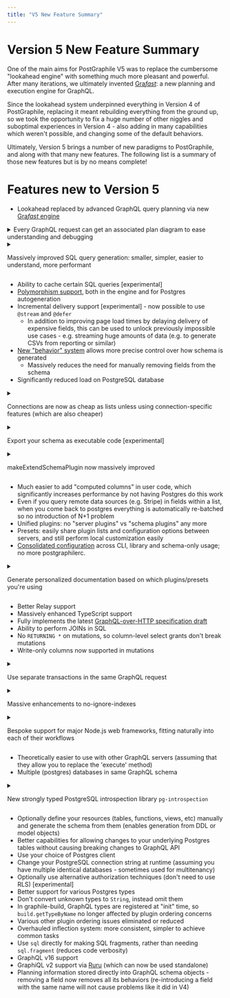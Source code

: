 ```yaml
---
title: "V5 New Feature Summary"
---
```


# Version 5 New Feature Summary

One of the main aims for PostGraphile V5 was to replace the cumbersome "lookahead engine"
with something much more pleasant and powerful. After many iterations, we ultimately invented
[Gra*fast*](https://grafast.org/): a new planning and execution engine for GraphQL.

Since the lookahead system underpinned everything in Version 4 of PostGraphile, replacing it
meant rebuilding everything from the ground up, so we took the opportunity to fix a huge number
of other niggles and suboptimal experiences in Version 4 - also adding in many capabilities which
weren't possible, and changing some of the default behaviors.

Ultimately, Version 5 brings a number of new paradigms to PostGraphile, and along with that many
new features. The following list is a summary of those new features but is by no means complete!

# Features new to Version 5

<div class='featureSummary'>

- Lookahead replaced by advanced GraphQL query planning via new [Gra*fast* engine](https://grafast.org/grafast/)

<details>

<summary>Every GraphQL request can get an associated plan diagram to ease understanding and debugging</summary>

<figure>

[![A Grafast plan diagram for an AllPosts query](../../static/img/news/2023-04-26-mermaid-diagram.png)](../../static/img/news/2023-04-26-mermaid-diagram.png)

<figcaption>

An autogenerated Gra*fast* plan diagram for the displayed GraphQL query. Plan diagrams detail the steps required to complete a GraphQL request and show how the data flows between them. See ["Plan Diagrams"](https://grafast.org/grafast/plan-diagrams) in the Gra*fast* documentation for more details.

</figcaption>
</figure>

</details>

<details>

<summary>

Massively improved SQL query generation: smaller, simpler, easier to understand, more performant

</summary>

<figure>

[![A GraphQL query for AllPosts](../../static/img/news/2023-04-26-v4-v5-comparison.png)](../../static/img/news/2023-04-26-v4-v5-comparison.png)

<figcaption>

An example of the vast improvement in the autogenerated SQL queries in Version 5 as compared to Version 4 for the same query. Generated SQL is now easier to understand and debug, and the V5 SQL query shown is twice as fast as the V4 SQL query.

</figcaption>
</figure>
</details>

- Ability to cache certain SQL queries [experimental]
- [Polymorphism support](../polymorphism.md), both in the engine and for Postgres autogeneration
- Incremental delivery support [experimental] - now possible to use `@stream` and `@defer`
  - In addition to improving page load times by delaying delivery of expensive fields, this can be used to unlock previously impossible use cases - e.g. streaming huge amounts of data (e.g. to generate CSVs from reporting or similar)
- [New "behavior" system](../behavior.md) allows more precise control over how schema is generated
  - Massively reduces the need for manually removing fields from the schema
- Significantly reduced load on PostgreSQL database

<details>
<summary>

Connections are now as cheap as lists unless using connection-specific features (which are also cheaper)

</summary>
- Thanks to new planning system, "hasNextPage" / "hasPreviousPage" can be achieved by just fetching an extra row
- Cursors are much cheaper

</details>

<details>
<summary>

Export your schema as executable code [experimental]

</summary>

Great for serverless:

- no run-time introspection
- fewer dependencies
- lower memory usage
- near-instant startup (great for serverless)

Also helps with understanding how the system/plans/etc works; and enables a path to migrate away from auto-generated should you later want to

See ["Exporting your schema"](../exporting-schema.md) for more information.

</details>

<details>
<summary>

makeExtendSchemaPlugin now massively improved

</summary>

No more `selectGraphQLResultFromTable`, `@requires`, `@pgQuery` or other hacks to abstract away the complicated lookahead system. Instead, use straightforward declarative code for all these concerns, integrating deeply and automatically with the Gra*fast* operation plan

Extending auto-generated types should always work, independent of plugin order

User data and Postgres leaf data (e.g. column values) can be used interchangeably and the planning system will automatically optimize Postgres data (via inlining) if it can

</details>

- Much easier to add "computed columns" in user code, which significantly increases performance by not having Postgres do this work
- Even if you query remote data sources (e.g. Stripe) in fields within a list, when you come back to postgres everything is automatically re-batched so no introduction of N+1 problem
- Unified plugins: no "server plugins" vs "schema plugins" any more
- Presets: easily share plugin lists and configuration options between servers, and still perform local customization easily
- [Consolidated configuration](../config.md) across CLI, library and schema-only usage; no more postgraphilerc.

<details>
<summary>

Generate personalized documentation based on which plugins/presets you're using

</summary>

<figure>

[![Cropped screenshot of 'graphile config options'](../graphile-config-options-screenshot.png)](../graphile-config-options-screenshot.png)

<figcaption>Screenshot of part of the coloured markdown output from executing <code>graphile config options</code> showing the options available to be set inside the config file.</figcaption>
</figure>

<figure>

![Initial output of the `graphile inflection list` command](../graphile-inflection-list-1.png)

<figcaption>Screenshot showing the initial output of the <code>graphile inflection list</code> command, including a summary of the available inflectors and their arguments.</figcaption>
</figure>

<figure>

![More detailed output from later in the `graphile inflection list` command](../graphile-inflection-list-2.png)

<figcaption>Screenshot from lower down in the output of the <code>graphile inflection list</code> command, detailing each inflector, its documentation and its rough TypeScript definition.</figcaption>
</figure>

<figure>

[![Cropped screenshot of 'graphile config print'](../graphile-config-print-screenshot.png)](../graphile-config-print-screenshot.png)

<figcaption>Screenshot of part of the coloured output from executing <code>graphile config print</code> showing the options that the local configuration file is using.</figcaption>
</figure>

(More to come!)

</details>

- Better Relay support
- Massively enhanced TypeScript support
- Fully implements the latest [GraphQL-over-HTTP specification draft](https://graphql.github.io/graphql-over-http/draft/)
- Ability to perform JOINs in SQL
- No `RETURNING *` on mutations, so column-level select grants don't break mutations
- Write-only columns now supported in mutations

<details>
<summary>

Use separate transactions in the same GraphQL request

</summary>

Parts of mutations can now use a connection string with elevated privileges without transaction isolation causing these changes to not be reflected in the mutation payload

</details>
<details>

<summary>

Massive enhancements to no-ignore-indexes

</summary>

Including ability to overrule, and only preventing the expensive backwards relations whilst still allowing the cheap forwards relations.

</details>

<details>
<summary>

Bespoke support for major Node.js web frameworks, fitting naturally into each of their workflows

</summary>

Even makes use of things like vendor-specific websocket modules (e.g. `@fastify/websocket` or `koa-websocket`) for deeply integrated websocket support

</details>

- Theoretically easier to use with other GraphQL servers (assuming that they allow you to replace the 'execute' method)
- Multiple (postgres) databases in same GraphQL schema

<details>
<summary>

New strongly typed PostgreSQL introspection library `pg-introspection`

</summary>

Now generated from Postgres documentation and strongly typed (view postgres docs when hovering an introspection value in your editor!), plus much simpler so should work better with other postgres-alikes 🤞

</details>

- Optionally define your resources (tables, functions, views, etc) manually and generate the schema from them (enables generation from DDL or model objects)
- Better capabilities for allowing changes to your underlying Postgres tables without causing breaking changes to GraphQL API
- Use your choice of Postgres client
- Change your PostgreSQL connection string at runtime (assuming you have multiple identical databases - sometimes used for multitenancy)
- Optionally use alternative authorization techniques (don't need to use RLS) [experimental]
- Better support for various Postgres types
- Don't convert unknown types to `String`, instead omit them
- In graphile-build, GraphQL types are registered at "init" time, so `build.getTypeByName` no longer affected by plugin ordering concerns
- Various other plugin ordering issues eliminated or reduced
- Overhauled inflection system: more consistent, simpler to achieve common tasks
- Use `sql` directly for making SQL fragments, rather than needing `sql.fragment` (reduces code verbosity)
- GraphQL v16 support
- GraphiQL v2 support via [Ruru](https://grafast.org/ruru/) (which can now be used standalone)
- Planning information stored directly into GraphQL schema objects - removing a field now removes all its behaviors (re-introducing a field with the same name will not cause problems like it did in V4)

</div>
